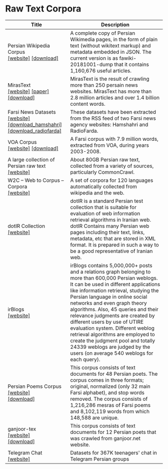 # Raw Text Corpora

| Title | Description |
| ----- | ----------- |
| Persian Wikipedia Corpus<br>[[website]](https://github.com/Text-Mining/Persian-Wikipedia-Corpus) [[download]](https://github.com/Text-Mining/Persian-Wikipedia-Corpus/tree/master/Json%20Format%20of%20Persian%20Wikipedia%20Pages) | A complete copy of Persian Wikimedia pages, in the form of plain text (without wikitext markup) and metadata embedded in JSON. The current version is as fawiki-20181001-dump that it contains 1,160,676 useful articles. |
| MirasText<br>[[website]](https://github.com/miras-tech/MirasText) [[paper]](https://www.aclweb.org/anthology/L18-1188/) [[download]](https://drive.google.com/file/d/1QNHPv4B22d-Dj7oYoOKQNx2zUfFzsAUL/view?usp=sharing) | MirasText is the result of crawling more than 250 persain news websites. MirasText has more than 2.8 million articles and over 1.4 billion content words. |
| Farsi News Datasets<br>[[website]](https://github.com/sci2lab/Farsi-datasets/tree/master/farsi_news) [[download_hamshahri]](https://raw.githubusercontent.com/sci2lab/Farsi-datasets/master/farsi_news/hamshahri.json) [[download_radiofarda]](https://raw.githubusercontent.com/sci2lab/Farsi-datasets/master/farsi_news/radiofarda.json) | These datasets have been extracted from the RSS feed of two Farsi news agency websites: Hamshahri and RadioFarda. |
| VOA Corpus<br>[[website]](https://jon.dehdari.org/corpora/#persian) [[download]](https://drive.google.com/open?id=1mBeSSrEnajB2qxYs67tQbEDWmpRMZ0U0) | A Farsi corpus with 7.9 million words, extracted from VOA, during years 2003-2008. |
| A large collection of Persian raw text<br>[[website]](https://github.com/persiannlp/persian-raw-text) | About 80GB Persian raw text, collected from a variety of sources, particularly CommonCrawl. |
| W2C – Web to Corpus – Corpora<br>[[website]](https://lindat.mff.cuni.cz/repository/xmlui/handle/11858/00-097C-0000-0022-6133-9) | A set of corpora for 120 languages automatically collected from wikipedia and the web. |
| dotIR Collection<br>[[website]](https://dbrg.ut.ac.ir/webir-dotir/) | dotIR is a standard Persian test collection that is suitable for evaluation of web information retrieval algorithms in Iranian web. dotIR Contains many Persian web pages including their text, links, metadata, etc that are stored in XML format. It is prepared in such a way to be a good representative of Iranian web. |
| irBlogs<br>[[website]](https://dbrg.ut.ac.ir/irblogs/) | irBlogs contains 5,000,000+ posts and a relations graph belonging to more than 600,000 Persian weblogs. It can be used in different applications like information retrieval, studying the Persian language in online social networks and even graph theory algorithms. Also, 45 queries and their relevance judgments are created by different users by use of UTIRE evaluation system. Different weblog retrieval algorithms are employed to create the judgment pool and totally 24339 weblogs are judged by the users (on average 540 weblogs for each query). |
| Persian Poems Corpus<br>[[website]](https://github.com/amnghd/Persian_poems_corpus)<br>[[download]](https://github.com/amnghd/Persian_poems_corpus/archive/master.zip) | This corpus consists of text documents for 48 Persian poets. The corpus comes in three formats; original, normalized (only 32 main Farsi alphabet), and stop words removed. The corpus consists of 1,216,286 mesras of Farsi poems and 8,102,119 words from which 148,588 are unique. |
| ganjoor-tex<br>[[website]](https://github.com/ganjoor/ganjoor-tex)<br>[[download]](https://github.com/ganjoor/ganjoor-tex/archive/master.zip) | This corpus consists of text documents for 12 Persian poets that was crawled from ganjoor.net website. |
| Telegram Chat<br>[[website]](https://github.com/imRezaAlie/Dataset-for-teenagers-chat-in-Telegram-groups) | Datasets for 367K teenagers' chat in Telegram Persian groups |
